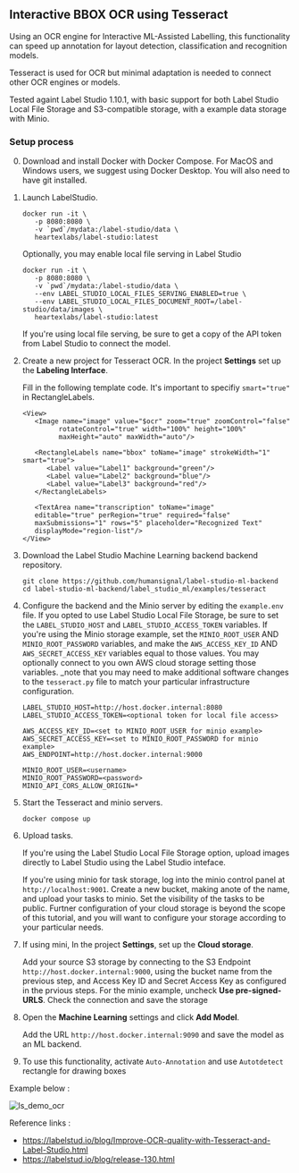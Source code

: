 ## Interactive BBOX OCR using Tesseract
Using an OCR engine for Interactive ML-Assisted Labelling, this functionality
can speed up annotation for layout detection, classification and recognition
models.

Tesseract is used for OCR but minimal adaptation is needed to connect other OCR
engines or models.

Tested againt Label Studio 1.10.1, with basic support for both Label Studio
Local File Storage and S3-compatible storage, with a example data storage with
Minio.

### Setup process
0. Download and install Docker with Docker Compose. For MacOS and Windows users,
   we suggest using Docker Desktop. You will also need to have git installed.

1. Launch LabelStudio.

   ```
   docker run -it \
      -p 8080:8080 \
      -v `pwd`/mydata:/label-studio/data \
      heartexlabs/label-studio:latest
   ```

   Optionally, you may enable local file serving in Label Studio

   ```
   docker run -it \
      -p 8080:8080 \
      -v `pwd`/mydata:/label-studio/data \
      --env LABEL_STUDIO_LOCAL_FILES_SERVING_ENABLED=true \
      --env LABEL_STUDIO_LOCAL_FILES_DOCUMENT_ROOT=/label-studio/data/images \
      heartexlabs/label-studio:latest
   ```
   If you're using local file serving, be sure to get a copy of the API token from
   Label Studio to connect the model.

2. Create a new project for Tesseract OCR. In the project **Settings** set up the **Labeling Interface**.

   Fill in the following template code. It's important to specifiy `smart="true"` in RectangleLabels.
   ```
   <View>    
      <Image name="image" value="$ocr" zoom="true" zoomControl="false"
            rotateControl="true" width="100%" height="100%"
            maxHeight="auto" maxWidth="auto"/>
      
      <RectangleLabels name="bbox" toName="image" strokeWidth="1" smart="true">
         <Label value="Label1" background="green"/>
         <Label value="Label2" background="blue"/>
         <Label value="Label3" background="red"/>
      </RectangleLabels>

      <TextArea name="transcription" toName="image" 
      editable="true" perRegion="true" required="false" 
      maxSubmissions="1" rows="5" placeholder="Recognized Text" 
      displayMode="region-list"/>
   </View>
   ```

3. Download the Label Studio Machine Learning backend backend repository.
   ```
   git clone https://github.com/humansignal/label-studio-ml-backend
   cd label-studio-ml-backend/label_studio_ml/examples/tesseract
   ```

4. Configure the backend and the Minio server by editing the `example.env` file. If you opted to use Label Studio
   Local File Storage, be sure to set the `LABEL_STUDIO_HOST` and `LABEL_STUDIO_ACCESS_TOKEN` variables. If you're
   using the Minio storage example, set the `MINIO_ROOT_USER` AND `MINIO_ROOT_PASSWORD` variables, and make the 
   `AWS_ACCESS_KEY_ID` AND `AWS_SECRET_ACCESS_KEY` variables equal to those values. You may optionally connect to you
   own AWS cloud storage setting those variables. _note that you may need to make additional software changes to the
   `tesseract.py` file to match your particular infrastructure configuration.

   ```
   LABEL_STUDIO_HOST=http://host.docker.internal:8080
   LABEL_STUDIO_ACCESS_TOKEN=<optional token for local file access>

   AWS_ACCESS_KEY_ID=<set to MINIO_ROOT_USER for minio example>
   AWS_SECRET_ACCESS_KEY=<set to MINIO_ROOT_PASSWORD for minio example>
   AWS_ENDPOINT=http://host.docker.internal:9000

   MINIO_ROOT_USER=<username>
   MINIO_ROOT_PASSWORD=<password>
   MINIO_API_CORS_ALLOW_ORIGIN=*
   ```

5. Start the Tesseract and minio servers.

   ```
   docker compose up
   ```

6. Upload tasks.

   If you're using the Label Studio Local File Storage option, upload images
   directly to Label Studio using the Label Studio inteface.

   If you're using minio for task storage, log into the minio control panel at
   `http://localhost:9001`. Create a new bucket, making anote of the name, and
   upload your tasks to minio. Set the visibility of the tasks to be public.
   Furtner configuration of your cloud storage is beyond the scope of this
   tutorial, and you will want to configure your storage according to your
   particular needs. 

7. If using mini, In the project **Settings**, set up the **Cloud storage**.

   Add your source S3 storage by connecting to the S3 Endpoint
   `http://host.docker.internal:9000`, using the bucket name from the previous
   step, and Access Key ID and Secret Access Key as configured in the prvious
   steps. For the minio example, uncheck **Use pre-signed-URLS**. Check the
   connection and save the storage

8. Open the **Machine Learning** settings and click **Add Model**.

   Add the URL `http://host.docker.internal:9090` and save the model as an ML backend.

9. To use this functionality, activate `Auto-Annotation` and use `Autotdetect` rectangle for drawing boxes

Example below :

![ls_demo_ocr](https://user-images.githubusercontent.com/17755198/165186574-05f0236f-a5f2-4179-ac90-ef11123927bc.gif)

Reference links : 
- https://labelstud.io/blog/Improve-OCR-quality-with-Tesseract-and-Label-Studio.html
- https://labelstud.io/blog/release-130.html
